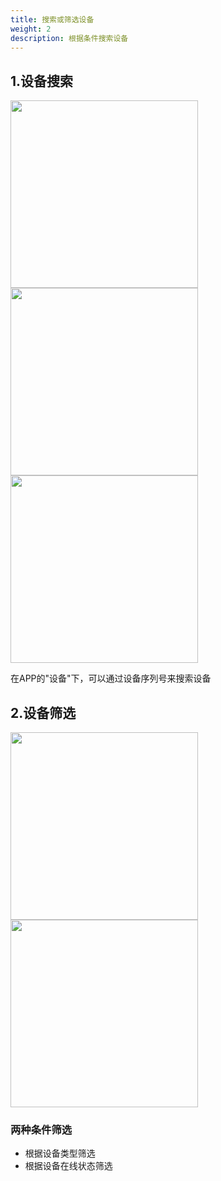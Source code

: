```yaml
---
title: 搜索或筛选设备
weight: 2
description: 根据条件搜索设备
---
```


## 1.设备搜索

<img src="/../../zh/photo/docs/app/device/search.png" style="margin-right: 50px" width="300">

<img src="/../../zh/photo/docs/app/device/search1.png" style="margin-right: 50px" width="300">

<img src="/../../zh/photo/docs/app/device/search2.png" style="margin-right: 0px" width="300">

在APP的"设备"下，可以通过设备序列号来搜索设备

## 2.设备筛选

<img src="/../../zh/photo/docs/app/plant/search-type.png" style="margin-right: 50px" width="300">

<img src="/../../zh/photo/docs/app/plant/search-status.png" style="margin-right: 50px" width="300">

### 两种条件筛选

- 根据设备类型筛选
- 根据设备在线状态筛选

